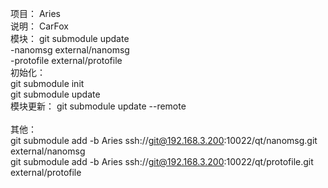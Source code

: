 项目： Aries<br/>
说明： CarFox<br/>
模块： git submodule update<br/>
-nanomsg external/nanomsg<br/>
-protofile external/protofile<br/>
初始化：<br/>
git submodule init<br/>
git submodule update<br/>
模块更新： git submodule update --remote<br/>
<br/>
其他：<br/>
git submodule add -b Aries ssh://git@192.168.3.200:10022/qt/nanomsg.git external/nanomsg<br/>
git submodule add -b Aries ssh://git@192.168.3.200:10022/qt/protofile.git external/protofile<br/>
